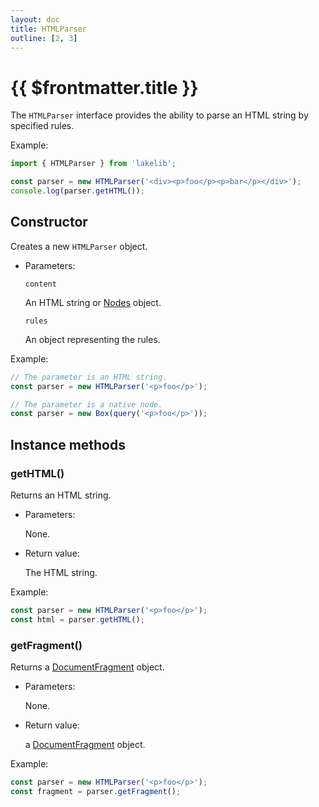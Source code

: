 ```yaml
---
layout: doc
title: HTMLParser
outline: [2, 3]
---
```


# {{ $frontmatter.title }}

The `HTMLParser` interface provides the ability to parse an HTML string by specified rules.

Example:

```js
import { HTMLParser } from 'lakelib';

const parser = new HTMLParser('<div><p>foo</p><p>bar</p></div>');
console.log(parser.getHTML());
```


## Constructor

Creates a new `HTMLParser` object.

* Parameters:

  `content`

  An HTML string or [Nodes](/reference/nodes.md) object.

  `rules` <Badge type="info" text="Optional" />

  An object representing the rules.

Example:

```js
// The parameter is an HTML string.
const parser = new HTMLParser('<p>foo</p>');

// The parameter is a native node.
const parser = new Box(query('<p>foo</p>'));
```


## Instance methods

### getHTML()

Returns an HTML string.

* Parameters:

  None.

* Return value:

  The HTML string.

Example:

```js
const parser = new HTMLParser('<p>foo</p>');
const html = parser.getHTML();
```


### getFragment()

Returns a [DocumentFragment](https://developer.mozilla.org/en-US/docs/Web/API/DocumentFragment) object.

* Parameters:

  None.

* Return value:

  a [DocumentFragment](https://developer.mozilla.org/en-US/docs/Web/API/DocumentFragment) object.

Example:

```js
const parser = new HTMLParser('<p>foo</p>');
const fragment = parser.getFragment();
```
